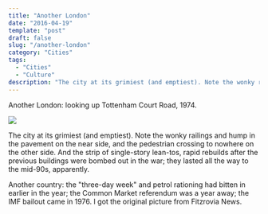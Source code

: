 ```yaml
---
title: "Another London"
date: "2016-04-19"
template: "post"
draft: false
slug: "/another-london"
category: "Cities"
tags:
  - "Cities"
  - "Culture"
description: "The city at its grimiest (and emptiest). Note the wonky railings and hump in the pavement on the near side, and the pedestrian crossing to nowhere on the other side."
---
```


Another London: looking up Tottenham Court Road, 1974.

![](/media/tcr-1974-1.jpg)

The city at its grimiest (and emptiest). Note the wonky railings and hump in the pavement on the near side, and the pedestrian crossing to nowhere on the other side. And the strip of single-story lean-tos, rapid rebuilds after the previous buildings were bombed out in the war; they lasted all the way to the mid-90s, apparently.

Another country: the "three-day week" and petrol rationing had bitten in earlier in the year; the Common Market referendum was a year away; the IMF bailout came in 1976. I got the original picture from Fitzrovia News.
